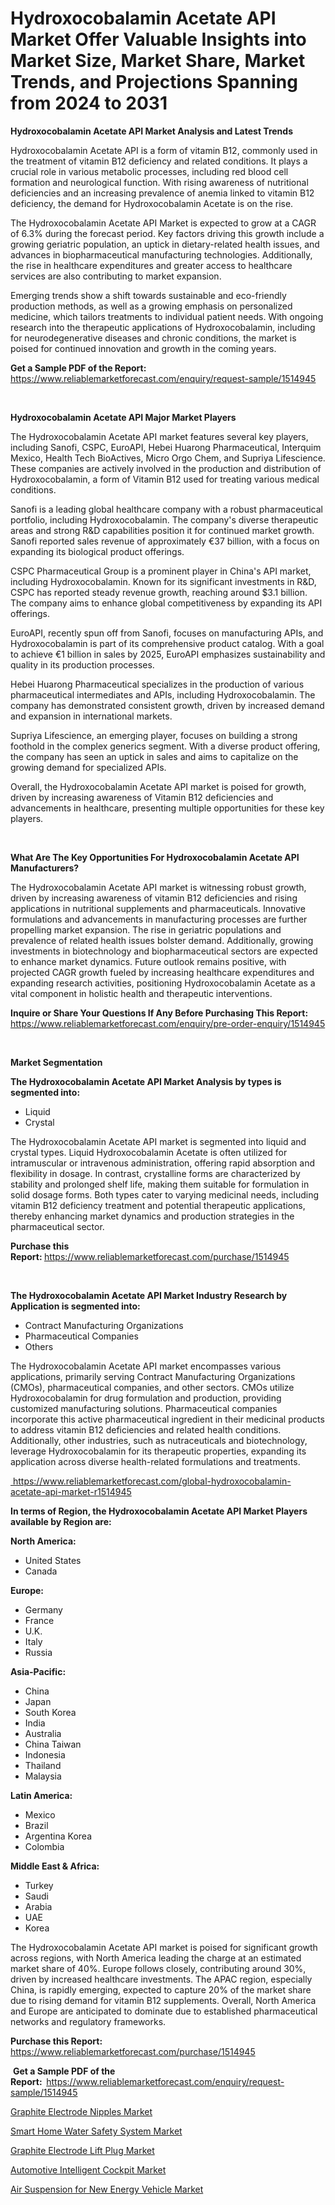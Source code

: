 <p><h1>Hydroxocobalamin Acetate API Market Offer Valuable Insights into Market Size, Market Share, Market Trends, and Projections Spanning from 2024 to 2031</h1></p><p><strong>Hydroxocobalamin Acetate API Market Analysis and Latest Trends</strong></p>
<p><p>Hydroxocobalamin Acetate API is a form of vitamin B12, commonly used in the treatment of vitamin B12 deficiency and related conditions. It plays a crucial role in various metabolic processes, including red blood cell formation and neurological function. With rising awareness of nutritional deficiencies and an increasing prevalence of anemia linked to vitamin B12 deficiency, the demand for Hydroxocobalamin Acetate is on the rise.</p><p>The Hydroxocobalamin Acetate API Market is expected to grow at a CAGR of 6.3% during the forecast period. Key factors driving this growth include a growing geriatric population, an uptick in dietary-related health issues, and advances in biopharmaceutical manufacturing technologies. Additionally, the rise in healthcare expenditures and greater access to healthcare services are also contributing to market expansion.</p><p>Emerging trends show a shift towards sustainable and eco-friendly production methods, as well as a growing emphasis on personalized medicine, which tailors treatments to individual patient needs. With ongoing research into the therapeutic applications of Hydroxocobalamin, including for neurodegenerative diseases and chronic conditions, the market is poised for continued innovation and growth in the coming years.</p></p>
<p><strong>Get a Sample PDF of the Report:&nbsp;</strong> <a href="https://www.reliablemarketforecast.com/enquiry/request-sample/1514945?utm_campaign=1568&utm_medium=2&utm_source=Github&utm_content=ia&utm_term=27102024&utm_id=hydroxocobalamin-acetate-api">https://www.reliablemarketforecast.com/enquiry/request-sample/1514945</a></p>
<p>&nbsp;</p>
<p><strong>Hydroxocobalamin Acetate API Major Market Players</strong></p>
<p><p>The Hydroxocobalamin Acetate API market features several key players, including Sanofi, CSPC, EuroAPI, Hebei Huarong Pharmaceutical, Interquim Mexico, Health Tech BioActives, Micro Orgo Chem, and Supriya Lifescience. These companies are actively involved in the production and distribution of Hydroxocobalamin, a form of Vitamin B12 used for treating various medical conditions.</p><p>Sanofi is a leading global healthcare company with a robust pharmaceutical portfolio, including Hydroxocobalamin. The company's diverse therapeutic areas and strong R&D capabilities position it for continued market growth. Sanofi reported sales revenue of approximately €37 billion, with a focus on expanding its biological product offerings.</p><p>CSPC Pharmaceutical Group is a prominent player in China's API market, including Hydroxocobalamin. Known for its significant investments in R&D, CSPC has reported steady revenue growth, reaching around $3.1 billion. The company aims to enhance global competitiveness by expanding its API offerings.</p><p>EuroAPI, recently spun off from Sanofi, focuses on manufacturing APIs, and Hydroxocobalamin is part of its comprehensive product catalog. With a goal to achieve €1 billion in sales by 2025, EuroAPI emphasizes sustainability and quality in its production processes.</p><p>Hebei Huarong Pharmaceutical specializes in the production of various pharmaceutical intermediates and APIs, including Hydroxocobalamin. The company has demonstrated consistent growth, driven by increased demand and expansion in international markets.</p><p>Supriya Lifescience, an emerging player, focuses on building a strong foothold in the complex generics segment. With a diverse product offering, the company has seen an uptick in sales and aims to capitalize on the growing demand for specialized APIs.</p><p>Overall, the Hydroxocobalamin Acetate API market is poised for growth, driven by increasing awareness of Vitamin B12 deficiencies and advancements in healthcare, presenting multiple opportunities for these key players.</p></p>
<p>&nbsp;</p>
<p><strong>What Are The Key Opportunities For Hydroxocobalamin Acetate API Manufacturers?</strong></p>
<p><p>The Hydroxocobalamin Acetate API market is witnessing robust growth, driven by increasing awareness of vitamin B12 deficiencies and rising applications in nutritional supplements and pharmaceuticals. Innovative formulations and advancements in manufacturing processes are further propelling market expansion. The rise in geriatric populations and prevalence of related health issues bolster demand. Additionally, growing investments in biotechnology and biopharmaceutical sectors are expected to enhance market dynamics. Future outlook remains positive, with projected CAGR growth fueled by increasing healthcare expenditures and expanding research activities, positioning Hydroxocobalamin Acetate as a vital component in holistic health and therapeutic interventions.</p></p>
<p><strong>Inquire or Share Your Questions If Any Before Purchasing This Report:</strong> <a href="https://www.reliablemarketforecast.com/enquiry/pre-order-enquiry/1514945?utm_campaign=1568&utm_medium=2&utm_source=Github&utm_content=ia&utm_term=27102024&utm_id=hydroxocobalamin-acetate-api">https://www.reliablemarketforecast.com/enquiry/pre-order-enquiry/1514945</a></p>
<p>&nbsp;</p>
<p><strong>Market Segmentation</strong></p>
<p><strong>The Hydroxocobalamin Acetate API Market Analysis by types is segmented into:</strong></p>
<p><ul><li>Liquid</li><li>Crystal</li></ul></p>
<p><p>The Hydroxocobalamin Acetate API market is segmented into liquid and crystal types. Liquid Hydroxocobalamin Acetate is often utilized for intramuscular or intravenous administration, offering rapid absorption and flexibility in dosage. In contrast, crystalline forms are characterized by stability and prolonged shelf life, making them suitable for formulation in solid dosage forms. Both types cater to varying medicinal needs, including vitamin B12 deficiency treatment and potential therapeutic applications, thereby enhancing market dynamics and production strategies in the pharmaceutical sector.</p></p>
<p><strong>Purchase this Report:&nbsp;</strong><a href="https://www.reliablemarketforecast.com/purchase/1514945?utm_campaign=1568&utm_medium=2&utm_source=Github&utm_content=ia&utm_term=27102024&utm_id=hydroxocobalamin-acetate-api">https://www.reliablemarketforecast.com/purchase/1514945</a></p>
<p>&nbsp;</p>
<p><strong>The Hydroxocobalamin Acetate API Market Industry Research by Application is segmented into:</strong></p>
<p><ul><li>Contract Manufacturing Organizations</li><li>Pharmaceutical Companies</li><li>Others</li></ul></p>
<p><p>The Hydroxocobalamin Acetate API market encompasses various applications, primarily serving Contract Manufacturing Organizations (CMOs), pharmaceutical companies, and other sectors. CMOs utilize Hydroxocobalamin for drug formulation and production, providing customized manufacturing solutions. Pharmaceutical companies incorporate this active pharmaceutical ingredient in their medicinal products to address vitamin B12 deficiencies and related health conditions. Additionally, other industries, such as nutraceuticals and biotechnology, leverage Hydroxocobalamin for its therapeutic properties, expanding its application across diverse health-related formulations and treatments.</p></p>
<p><a href="https://www.reliablemarketforecast.com/global-hydroxocobalamin-acetate-api-market-r1514945?utm_campaign=1568&utm_medium=2&utm_source=Github&utm_content=ia&utm_term=27102024&utm_id=hydroxocobalamin-acetate-api">&nbsp;https://www.reliablemarketforecast.com/global-hydroxocobalamin-acetate-api-market-r1514945</a></p>
<p><strong>In terms of Region, the Hydroxocobalamin Acetate API Market Players available by Region are:</strong></p>
<p>
    <p> <strong> North America: </strong>
        <ul>
            <li>United States</li>
            <li>Canada</li>
        </ul>
        </p> 
    <p> <strong> Europe: </strong>
        <ul>
            <li>Germany</li>
            <li>France</li>
            <li>U.K.</li>
            <li>Italy</li>
            <li>Russia</li>
        </ul>
        </p> 
    <p> <strong> Asia-Pacific: </strong>
        <ul>
            <li>China</li>
            <li>Japan</li>
            <li>South Korea</li>
            <li>India</li>
            <li>Australia</li>
            <li>China Taiwan</li>
            <li>Indonesia</li>
            <li>Thailand</li>
            <li>Malaysia</li>
        </ul>
        </p> 
    <p> <strong> Latin America: </strong>
        <ul>
            <li>Mexico</li>
            <li>Brazil</li>
            <li>Argentina Korea</li>
            <li>Colombia</li>
        </ul>
        </p> 
    <p> <strong> Middle East & Africa: </strong>
        <ul>
            <li>Turkey</li>
            <li>Saudi</li>
            <li>Arabia</li>
            <li>UAE</li>
            <li>Korea</li>
        </ul>
    </p>
    </p>
<p><p>The Hydroxocobalamin Acetate API market is poised for significant growth across regions, with North America leading the charge at an estimated market share of 40%. Europe follows closely, contributing around 30%, driven by increased healthcare investments. The APAC region, especially China, is rapidly emerging, expected to capture 20% of the market share due to rising demand for vitamin B12 supplements. Overall, North America and Europe are anticipated to dominate due to established pharmaceutical networks and regulatory frameworks.</p></p>
<p><strong>Purchase this Report: </strong><a href="https://www.reliablemarketforecast.com/purchase/1514945?utm_campaign=1568&utm_medium=2&utm_source=Github&utm_content=ia&utm_term=27102024&utm_id=hydroxocobalamin-acetate-api">https://www.reliablemarketforecast.com/purchase/1514945</a></p>
<p>&nbsp;<strong>Get a Sample PDF of the Report:&nbsp;&nbsp;</strong><a href="https://www.reliablemarketforecast.com/enquiry/request-sample/1514945?utm_campaign=1568&utm_medium=2&utm_source=Github&utm_content=ia&utm_term=27102024&utm_id=hydroxocobalamin-acetate-api">https://www.reliablemarketforecast.com/enquiry/request-sample/1514945</a></p>
<p><strong></strong></p>
<p><p><a href="https://www.linkedin.com/pulse/in-depth-graphite-electrode-nipples-market-review-size-share-16ioc?utm_campaign=1568&utm_medium=2&utm_source=Github&utm_content=ia&utm_term=27102024&utm_id=hydroxocobalamin-acetate-api">Graphite Electrode Nipples Market</a></p><p><a href="https://www.linkedin.com/pulse/unveiling-market-trends-global-smart-home-water-safety-system-tlzpf?utm_campaign=1568&utm_medium=2&utm_source=Github&utm_content=ia&utm_term=27102024&utm_id=hydroxocobalamin-acetate-api">Smart Home Water Safety System Market</a></p><p><a href="https://www.linkedin.com/pulse/global-graphite-electrode-lift-plug-market-opportunities-challenges2024-bgkkc?utm_campaign=1568&utm_medium=2&utm_source=Github&utm_content=ia&utm_term=27102024&utm_id=hydroxocobalamin-acetate-api">Graphite Electrode Lift Plug Market</a></p><p><a href="https://www.linkedin.com/pulse/automotive-intelligent-cockpit-spectrum-usage-patterns-sector-r66bf?utm_campaign=1568&utm_medium=2&utm_source=Github&utm_content=ia&utm_term=27102024&utm_id=hydroxocobalamin-acetate-api">Automotive Intelligent Cockpit Market</a></p><p><a href="https://www.linkedin.com/pulse/air-suspension-new-energy-vehicle-market-velocity-93-cagr-trajectory-wkthc?utm_campaign=1568&utm_medium=2&utm_source=Github&utm_content=ia&utm_term=27102024&utm_id=hydroxocobalamin-acetate-api">Air Suspension for New Energy Vehicle Market</a></p></p>